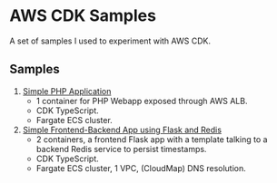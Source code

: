 # AWS CDK Samples

A set of samples I used to experiment with AWS CDK.

## Samples

1. [Simple PHP Application](simple-php-ts-ecs/)
   * 1 container for PHP Webapp exposed through AWS ALB.
   * CDK TypeScript.
   * Fargate ECS cluster.
2. [Simple Frontend-Backend App using Flask and Redis](simple-frontend-backend-ecs/)
   * 2 containers, a frontend Flask app with a template talking to a backend Redis service to persist timestamps.
   * CDK TypeScript.
   * Fargate ECS cluster, 1 VPC, (CloudMap) DNS resolution.
